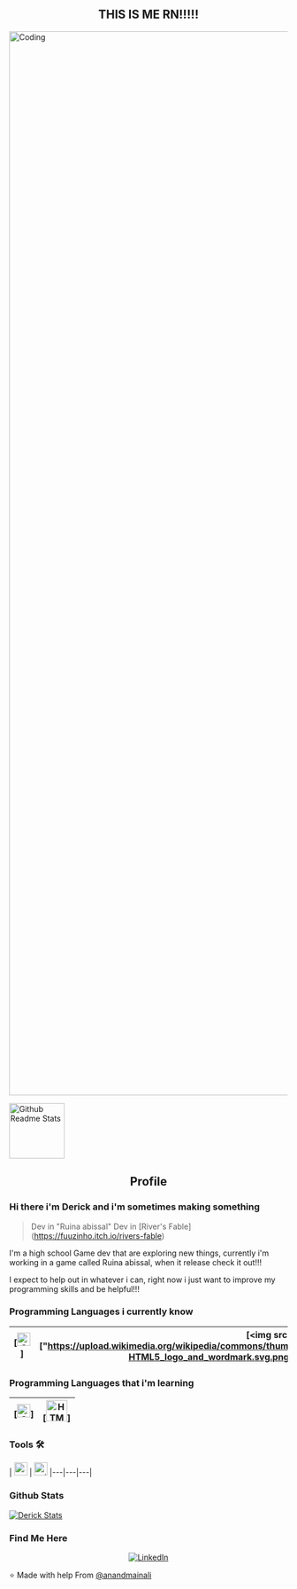 <div>
  <h2 Align ="center">THIS IS ME RN!!!!!</h2>
  <img align="center" alt="Coding" width="1920" src="https://i.pinimg.com/originals/49/1e/cf/491ecfcebd2192e29b758ca798717ec6.gif">
<p align="center">

</div>
  

 <img width="100px" src="https://res.cloudinary.com/anuraghazra/image/upload/v1594908242/logo_ccswme.svg" align="center" alt="Github Readme Stats" />
 <h2 align="center">Profile</h2>
</p>


### Hi there i'm Derick and i'm sometimes making something
> Dev in "Ruina abissal"
> Dev in [River's Fable] (https://fuuzinho.itch.io/rivers-fable) 

<div Main>
 <p>
I'm a high school Game dev that are exploring new things, currently i'm working in a game called Ruina abissal, when it release check it out!!!

I expect to help out in whatever i can, right now i just want to improve my programming skills and be helpful!!!
</p>
</div>

### Programming Languages i currently know

| [<img src= "https://upload.wikimedia.org/wikipedia/commons/4/4f/Csharp_Logo.png" alt="C#" width="24">] | [<img src=["https://upload.wikimedia.org/wikipedia/commons/thumb/6/61/HTML5_logo_and_wordmark.svg/512px-HTML5_logo_and_wordmark.svg.png" alt="HTML" width="38">]  | 
|---|---|

 ### Programming Languages that i'm learning

| [<img src="https://upload.wikimedia.org/wikipedia/commons/thumb/1/18/ISO_C%2B%2B_Logo.svg/1200px-ISO_C%2B%2B_Logo.svg.png" alt="C#" width="24">] | [<img src="https://upload.wikimedia.org/wikipedia/commons/thumb/6/61/HTML5_logo_and_wordmark.svg/512px-HTML5_logo_and_wordmark.svg.png" alt="HTML" width="38">]  | 
|---|---|
 
### Tools 🛠️

| [<img src="https://1000logos.net/wp-content/uploads/2023/04/Visual-Studio-Logo-2019.png" alt="vscode" width="24">](https://code.visualstudio.com/) | [<img src="https://1000logos.net/wp-content/uploads/2021/10/Unity-logo.png" alt="unity" width="24">](https://unity.com)
|---|---|---|

### Github Stats

[![Derick Stats](https://github-readme-stats.vercel.app/api?username=DerickDesenvolveAlgo_icons=true&count_private=true)](https://github.com/DerickDesenvolveAlgo)


<h3> Find Me Here </h3>

<p align="center">
<a href="https://www.linkedin.com/in/derickoliveiradeveloper/" target="_blank"><img alt="LinkedIn" src="https://img.shields.io/badge/LinkedIn-@derickoliveiradeveloper-blue?style=flat&logo=linkedin"></a>
</p>


⭐️ Made with help From  [@anandmainali](https://github.com/anandmainali)

